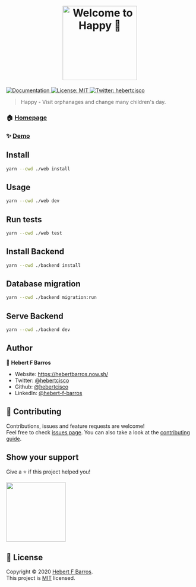 <h1 align="center">
  <br>
  <a href="https://github.com/hebertcisco/happy/"><img src="https://raw.githubusercontent.com/hebertcisco/happy/master/web/src/images/logo.svg" alt="Welcome to Happy 👋" width="200"></a>
  
</h1>
<p>
  
  <a href="web/LICENSE" target="_blank">
    <img alt="Documentation" src="https://img.shields.io/badge/documentation-yes-brightgreen.svg" />
  </a>
  <a href="web/LICENSE" target="_blank">
    <img alt="License: MIT" src="https://img.shields.io/badge/License-MIT-yellow.svg" />
  </a>
  <a href="https://twitter.com/hebertcisco" target="_blank">
    <img alt="Twitter: hebertcisco" src="https://img.shields.io/twitter/follow/hebertcisco.svg?style=social" />
  </a>
</p>

> Happy - Visit orphanages and change many children's day.

### 🏠 [Homepage](https://github.com/hebertcisco/happy)

### ✨ [Demo](https://happygo.now.sh/)

## Install

```sh
yarn --cwd ./web install
```

## Usage

```sh
yarn --cwd ./web dev
```

## Run tests

```sh
yarn --cwd ./web test
```

## Install Backend

```sh
yarn --cwd ./backend install
```
## Database migration

```sh
yarn --cwd ./backend migration:run
```

## Serve Backend

```sh
yarn --cwd ./backend dev
```

## Author

👤 **Hebert F Barros**

- Website: https://hebertbarros.now.sh/
- Twitter: [@hebertcisco](https://twitter.com/hebertcisco)
- Github: [@hebertcisco](https://github.com/hebertcisco)
- LinkedIn: [@hebert-f-barros](https://linkedin.com/in/hebert-f-barros)

## 🤝 Contributing

Contributions, issues and feature requests are welcome!<br />Feel free to check [issues page](https://github.com/hebertcisco/happy/issues). You can also take a look at the [contributing guide](Contributing.md).

## Show your support

Give a ⭐️ if this project helped you!

<a href="https://www.patreon.com/hebertfbarros">
  <img src="https://c5.patreon.com/external/logo/become_a_patron_button@2x.png" width="160">
</a>

## 📝 License

Copyright © 2020 [Hebert F Barros](https://github.com/hebertcisco).<br />
This project is [MIT](web/LICENSE) licensed.
